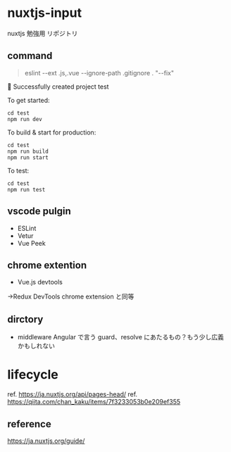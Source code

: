 # nuxtjs-input

nuxtjs 勉強用 リポジトリ

## command

> eslint --ext .js,.vue --ignore-path .gitignore . "--fix"

🎉 Successfully created project test

To get started:

    cd test
    npm run dev

To build & start for production:

    cd test
    npm run build
    npm run start

To test:

    cd test
    npm run test

## vscode pulgin

- ESLint
- Vetur
- Vue Peek

## chrome extention

- Vue.js devtools

→Redux DevTools chrome extension と同等

## dirctory

- middleware
  Angular で言う guard、resolve にあたるもの？もう少し広義かもしれない

# lifecycle

ref. https://ja.nuxtjs.org/api/pages-head/
ref. https://qiita.com/chan_kaku/items/7f3233053b0e209ef355

## reference

https://ja.nuxtjs.org/guide/
